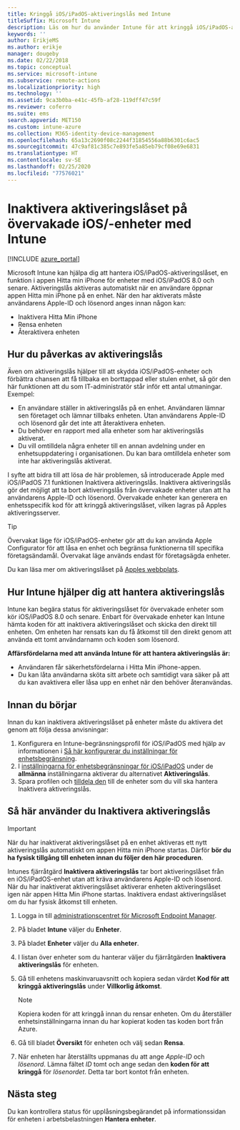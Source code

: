 ```yaml
---
title: Kringgå iOS/iPadOS-aktiveringslås med Intune
titleSuffix: Microsoft Intune
description: Läs om hur du använder Intune för att kringgå iOS/iPadOS-aktiveringslåset och få åtkomst till låsta enheter.
keywords: ''
author: ErikjeMS
ms.author: erikje
manager: dougeby
ms.date: 02/22/2018
ms.topic: conceptual
ms.service: microsoft-intune
ms.subservice: remote-actions
ms.localizationpriority: high
ms.technology: ''
ms.assetid: 9ca3b0ba-e41c-45fb-af28-119dff47c59f
ms.reviewer: coferro
ms.suite: ems
search.appverid: MET150
ms.custom: intune-azure
ms.collection: M365-identity-device-management
ms.openlocfilehash: 65a13c2690f08c2244f31854556a88b6301c6ac5
ms.sourcegitcommit: 47c9af81c385c7e893fe5a85eb79cf08e69e6831
ms.translationtype: HT
ms.contentlocale: sv-SE
ms.lasthandoff: 02/25/2020
ms.locfileid: "77576021"
---
```

# <a name="disable-activation-lock-on-supervised-iosipados-devices-with-intune"></a>Inaktivera aktiveringslåset på övervakade iOS/-enheter med Intune


[!INCLUDE [azure_portal](../includes/azure_portal.md)]

Microsoft Intune kan hjälpa dig att hantera iOS/iPadOS-aktiveringslåset, en funktion i appen Hitta min iPhone för enheter med iOS/iPadOS 8.0 och senare. Aktiveringslås aktiveras automatiskt när en användare öppnar appen Hitta min iPhone på en enhet. När den har aktiverats måste användarens Apple-ID och lösenord anges innan någon kan:

- Inaktivera Hitta Min iPhone
- Rensa enheten
- Återaktivera enheten

## <a name="how-activation-lock-affects-you"></a>Hur du påverkas av aktiveringslås

Även om aktiveringslås hjälper till att skydda iOS/iPadOS-enheter och förbättra chansen att få tillbaka en borttappad eller stulen enhet, så gör den här funktionen att du som IT-administratör står inför ett antal utmaningar. Exempel:

- En användare ställer in aktiveringslås på en enhet. Användaren lämnar sen företaget och lämnar tillbaks enheten. Utan användarens Apple-ID och lösenord går det inte att återaktivera enheten.
- Du behöver en rapport med alla enheter som har aktiveringslås aktiverat.
- Du vill omtilldela några enheter till en annan avdelning under en enhetsuppdatering i organisationen. Du kan bara omtilldela enheter som inte har aktiveringslås aktiverat.

I syfte att bidra till att lösa de här problemen, så introducerade Apple med iOS/iPadOS 7.1 funktionen Inaktivera aktiveringslås. Inaktivera aktiveringslås gör det möjligt att ta bort aktiveringslås från övervakade enheter utan att ha användarens Apple-ID och lösenord. Övervakade enheter kan generera en enhetsspecifik kod för att kringgå aktiveringslåset, vilken lagras på Apples aktiveringsserver.

>[!TIP]
>Övervakat läge för iOS/iPadOS-enheter gör att du kan använda Apple Configurator för att låsa en enhet och begränsa funktionerna till specifika företagsändamål. Övervakat läge används endast för företagsägda enheter.

Du kan läsa mer om aktiveringslåset på [Apples webbplats](https://support.apple.com/HT201365).

## <a name="how-intune-helps-you-manage-activation-lock"></a>Hur Intune hjälper dig att hantera aktiveringslås
Intune kan begära status för aktiveringslåset för övervakade enheter som kör iOS/iPadOS 8.0 och senare. Enbart för övervakade enheter kan Intune hämta koden för att inaktivera aktiveringslåset och skicka den direkt till enheten. Om enheten har rensats kan du få åtkomst till den direkt genom att använda ett tomt användarnamn och koden som lösenord.

**Affärsfördelarna med att använda Intune för att hantera aktiveringslås är:**

- Användaren får säkerhetsfördelarna i Hitta Min iPhone-appen.
- Du kan låta användarna sköta sitt arbete och samtidigt vara säker på att du kan avaktivera eller låsa upp en enhet när den behöver återanvändas.

## <a name="before-you-start"></a>Innan du börjar
Innan du kan inaktivera aktiveringslåset på enheter måste du aktivera det genom att följa dessa anvisningar:

1. Konfigurera en Intune-begränsningsprofil för iOS/iPadOS med hjälp av informationen i [Så här konfigurerar du inställningar för enhetsbegränsning](/intune-azure/configure-devices/how-to-configure-device-restrictions).
2. I [inställningarna för enhetsbegränsningar för iOS/iPadOS](../configuration/device-restrictions-ios.md) under de **allmänna** inställningarna aktiverar du alternativet **Aktiveringslås**.
3. Spara profilen och [tilldela den](../configuration/device-profile-assign.md) till de enheter som du vill ska hantera Inaktivera aktiveringslås.


## <a name="how-to-use-disable-activation-lock"></a>Så här använder du Inaktivera aktiveringslås

>[!IMPORTANT]
>När du har inaktiverat aktiveringslåset på en enhet aktiveras ett nytt aktiveringslås automatiskt om appen Hitta min iPhone startas. Därför **bör du ha fysisk tillgång till enheten innan du följer den här proceduren**.

Intunes fjärråtgärd **Inaktivera aktiveringslås** tar bort aktiveringslåset från en iOS/iPadOS-enhet utan att kräva användarens Apple-ID och lösenord. När du har inaktiverat aktiveringslåset aktiverar enheten aktiveringslåset igen när appen Hitta Min iPhone startas. Inaktivera endast aktiveringslåset om du har fysisk åtkomst till enheten.

1. Logga in till [administrationscentret för Microsoft Endpoint Manager](https://go.microsoft.com/fwlink/?linkid=2109431).
3. På bladet **Intune** väljer du **Enheter**.
4. På bladet **Enheter** väljer du **Alla enheter**.
5. I listan över enheter som du hanterar väljer du fjärråtgärden **Inaktivera aktiveringslås** för enheten.
6. Gå till enhetens maskinvaruavsnitt och kopiera sedan värdet **Kod för att kringgå aktiveringslås** under **Villkorlig åtkomst**.

    >[!NOTE]
    >Kopiera koden för att kringgå innan du rensar enheten. Om du återställer enhetsinställningarna innan du har kopierat koden tas koden bort från Azure.

7. Gå till bladet **Översikt** för enheten och välj sedan **Rensa**.
8. När enheten har återställts uppmanas du att ange *Apple-ID* och *lösenord*. Lämna fältet *ID* tomt och ange sedan den **koden för att kringgå** för *lösenordet*. Detta tar bort kontot från enheten. 


## <a name="next-steps"></a>Nästa steg

Du kan kontrollera status för upplåsningsbegärandet på informationssidan för enheten i arbetsbelastningen **Hantera enheter**.

